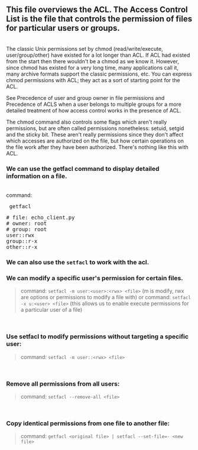 
This file overviews the ACL. The Access Control List is the file that controls the permission of files for particular users or groups.
 ------
 </br>
 The classic Unix permissions set by chmod (read/write/execute, user/group/other) have existed for a lot longer than ACL. If ACL had existed from the start then there wouldn't be a chmod as we know it. However, since chmod has existed for a very long time, many applications call it, many archive formats support the classic permissions, etc. You can express chmod permissions with ACL; they act as a sort of starting point for the ACL.

See Precedence of user and group owner in file permissions and Precedence of ACLS when a user belongs to multiple groups for a more detailed treatment of how access control works in the presence of ACL.

The chmod command also controls some flags which aren't really permissions, but are often called permissions nonetheless: setuid, setgid and the sticky bit. These aren't really permissions since they don't affect which accesses are authorized on the file, but how certain operations on the file work after they have been authorized. There's nothing like this with ACL.
</br>

### We can use the getfacl command to display detailed information on a file.
</br>
command: <pre> getfacl <file> </pre>

<pre>
# file: echo_client.py
# owner: root
# group: root
user::rwx
group::r-x
other::r-x
</pre>



### We can also use the ```setfacl``` to work with the acl.

### We can modify a specific user's permission for certain files. 

> command: ``` setfacl -m user:<user>:<rwx> <file> ```
> (m is modify, rwx are options or permissions to modify a file with) 
> or
> command: ```setfacl -x u:<user> <file>```
> (this allows us to enable execute permissions for a particular user of a file)

</br>

### Use setfacl to modify permissions without targeting a specific user: 
> command: ```setfacl -m user::<rwx> <file>```

</br>


### Remove all permissions from all users: 
> command: ```setfacl --remove-all <file>```

</br>

### Copy identical permissions from one file to another file: 
> command: ```getfacl <original file> | setfacl --set-file=- <new file>```

